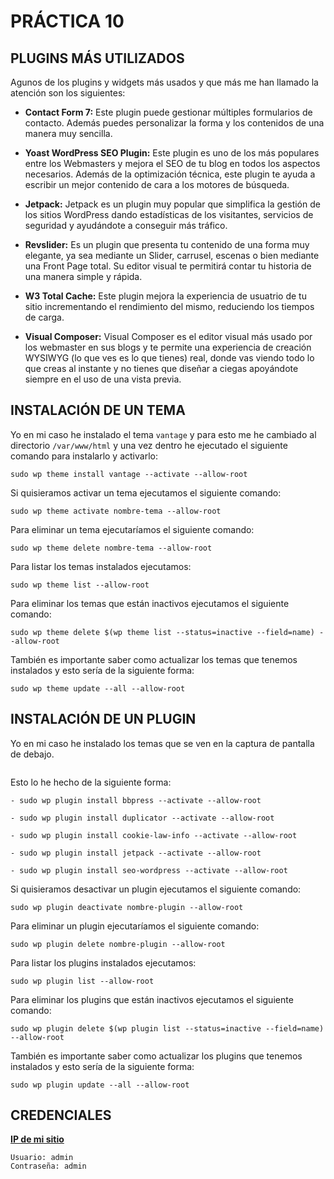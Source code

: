 # PRÁCTICA 10

## PLUGINS MÁS UTILIZADOS
Agunos de los plugins y widgets más usados y que más me han llamado la atención son los siguientes:

- **Contact Form 7:** Este plugin puede gestionar múltiples formularios de contacto. Además puedes personalizar la forma y los contenidos de una manera muy sencilla.

- **Yoast WordPress SEO Plugin:** Este plugin es uno de los más populares entre los Webmasters y mejora el SEO de tu blog en todos los aspectos necesarios. Además de la optimización técnica, este plugin te ayuda a escribir un mejor contenido de cara a los motores de búsqueda.

- **Jetpack:** Jetpack es un plugin muy popular que simplifica la gestión de los sitios WordPress dando estadísticas de los visitantes, servicios de seguridad y ayudándote a conseguir más tráfico.

- **Revslider:** Es un plugin que presenta tu contenido de una forma muy elegante, ya sea mediante un Slider, carrusel, escenas o bien mediante una Front Page total. Su editor visual te permitirá contar tu historia de una manera simple y rápida.

- **W3 Total Cache:** Este plugin mejora la experiencia de usuatrio de tu sitio incrementando el rendimiento del mismo, reduciendo los tiempos de carga.

- **Visual Composer:** Visual Composer es el editor visual más usado por los webmaster en sus blogs y te permite una experiencia de creación WYSIWYG (lo que ves es lo que tienes) real, donde vas viendo todo lo que creas al instante y no tienes que diseñar a ciegas apoyándote siempre en el uso de una vista previa.

## INSTALACIÓN DE UN TEMA
Yo en mi caso he instalado el tema `vantage` y para esto me he cambiado al directorio `/var/www/html` y una vez dentro he ejecutado el siguiente comando para instalarlo y activarlo: 
```
sudo wp theme install vantage --activate --allow-root
``` 

Si quisieramos activar un tema ejecutamos el siguiente comando:
```
sudo wp theme activate nombre-tema --allow-root
```

Para eliminar un tema ejecutaríamos el siguiente comando:
```
sudo wp theme delete nombre-tema --allow-root
```

Para listar los temas instalados ejecutamos:
```
sudo wp theme list --allow-root
```

Para eliminar los temas que están inactivos ejecutamos el siguiente comando:
```
sudo wp theme delete $(wp theme list --status=inactive --field=name) --allow-root
```

También es importante saber como actualizar los temas que tenemos instalados y esto sería de la siguiente forma:
```
sudo wp theme update --all --allow-root
```

## INSTALACIÓN DE UN PLUGIN
Yo en mi caso he instalado los temas que se ven en la captura de pantalla de debajo.

![]()

Esto lo he hecho de la siguiente forma:
```
- sudo wp plugin install bbpress --activate --allow-root

- sudo wp plugin install duplicator --activate --allow-root

- sudo wp plugin install cookie-law-info --activate --allow-root

- sudo wp plugin install jetpack --activate --allow-root

- sudo wp plugin install seo-wordpress --activate --allow-root
``` 

Si quisieramos desactivar un plugin ejecutamos el siguiente comando:
```
sudo wp plugin deactivate nombre-plugin --allow-root
```

Para eliminar un plugin ejecutaríamos el siguiente comando:
```
sudo wp plugin delete nombre-plugin --allow-root
```

Para listar los plugins instalados ejecutamos:
```
sudo wp plugin list --allow-root
```

Para eliminar los plugins que están inactivos ejecutamos el siguiente comando:
```
sudo wp plugin delete $(wp plugin list --status=inactive --field=name) --allow-root
```

También es importante saber como actualizar los plugins que tenemos instalados y esto sería de la siguiente forma:
```
sudo wp plugin update --all --allow-root
```


## CREDENCIALES
**[IP de mi sitio](http://3.235.181.10)**
```
Usuario: admin
Contraseña: admin
```
